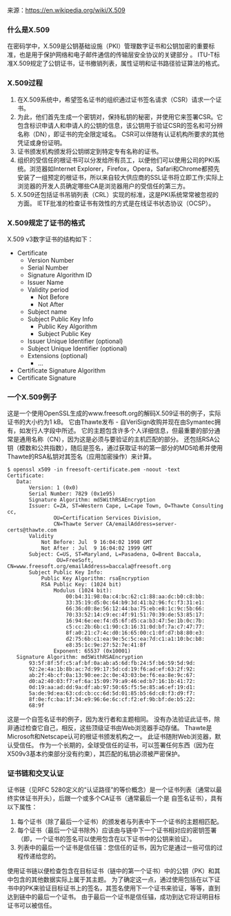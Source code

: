 来源：https://en.wikipedia.org/wiki/X.509

### 什么是X.509

在密码学中，X.509是公钥基础设施（PKI）管理数字证书和公钥加密的重要标准，也是用于保护网络和电子邮件通信的传输层安全协议的关键部分 。 ITU-T标准X.509规定了公钥证书，证书撤销列表，属性证明和证书路径验证算法的格式。

### X.509过程

1. 在X.509系统中，希望签名证书的组织通过证书签名请求（CSR）请求一个证书。
2. 为此，他们首先生成一个密钥对，保持私钥的秘密，并使用它来签署CSR。它包含标识申请人和申请人的公钥的信息，该公钥用于验证CSR的签名和可分辨名称（DN），即证书的完全限定域名。 CSR可以伴随有认证机构所要求的其他凭证或身份证明。
3. 证书颁发机构颁发将公钥绑定到特定专有名称的证书。
4. 组织的受信任的根证书可以分发给所有员工，以便他们可以使用公司的PKI系统。浏览器如Internet Explorer，Firefox，Opera，Safari和Chrome都预先安装了一组预定的根证书，所以来自较大供应商的SSL证书将立即工作;实际上浏览器的开发人员确定哪些CA是浏览器用户的受信任的第三方。
5. X.509还包括证书吊销列表（CRL）实现的标准，这是PKI系统常常被忽视的方面。 IETF批准的检查证书有效性的方式是在线证书状态协议（OCSP）。 

### X.509规定了证书的格式

X.509 v3数字证书的结构如下：

- Certificate
  - Version Number
  - Serial Number
  - Signature Algorithm ID
  - Issuer Name
  - Validity period
    - Not Before
    - Not After
  - Subject name
  - Subject Public Key Info
    - Public Key Algorithm
    - Subject Public Key
  - Issuer Unique Identifier (optional)
  - Subject Unique Identifier (optional)
  - Extensions (optional)
    - ...
- Certificate Signature Algorithm
- Certificate Signature


### 一个X.509例子

这是一个使用OpenSSL生成的www.freesoft.org的解码X.509证书的例子，实际证书的大小约为1 kB。 它由Thawte发布 - 自VeriSign收购并现在由Symantec拥有，如发行人字段中所述。 它的主题包含许多个人详细信息，但最重要的部分通常是通用名称（CN），因为这是必须与要验证的主机匹配的部分。 还包括RSA公钥（模数和公共指数），随后是签名，通过获取证书的第一部分的MD5哈希并使用Thawte的RSA私钥对其签名（应用加密操作）来计算。

```
$ openssl x509 -in freesoft-certificate.pem -noout -text
Certificate:
   Data:
       Version: 1 (0x0)
       Serial Number: 7829 (0x1e95)
       Signature Algorithm: md5WithRSAEncryption
       Issuer: C=ZA, ST=Western Cape, L=Cape Town, O=Thawte Consulting cc,
               OU=Certification Services Division,
               CN=Thawte Server CA/emailAddress=server-certs@thawte.com
       Validity   
           Not Before: Jul  9 16:04:02 1998 GMT
           Not After : Jul  9 16:04:02 1999 GMT
       Subject: C=US, ST=Maryland, L=Pasadena, O=Brent Baccala,
                OU=FreeSoft, CN=www.freesoft.org/emailAddress=baccala@freesoft.org
       Subject Public Key Info:
           Public Key Algorithm: rsaEncryption
           RSA Public Key: (1024 bit)
               Modulus (1024 bit):
                   00:b4:31:98:0a:c4:bc:62:c1:88:aa:dc:b0:c8:bb:
                   33:35:19:d5:0c:64:b9:3d:41:b2:96:fc:f3:31:e1:
                   66:36:d0:8e:56:12:44:ba:75:eb:e8:1c:9c:5b:66:
                   70:33:52:14:c9:ec:4f:91:51:70:39:de:53:85:17:
                   16:94:6e:ee:f4:d5:6f:d5:ca:b3:47:5e:1b:0c:7b:
                   c5:cc:2b:6b:c1:90:c3:16:31:0d:bf:7a:c7:47:77:
                   8f:a0:21:c7:4c:d0:16:65:00:c1:0f:d7:b8:80:e3:
                   d2:75:6b:c1:ea:9e:5c:5c:ea:7d:c1:a1:10:bc:b8:
                   e8:35:1c:9e:27:52:7e:41:8f
               Exponent: 65537 (0x10001)
   Signature Algorithm: md5WithRSAEncryption
       93:5f:8f:5f:c5:af:bf:0a:ab:a5:6d:fb:24:5f:b6:59:5d:9d:
       92:2e:4a:1b:8b:ac:7d:99:17:5d:cd:19:f6:ad:ef:63:2f:92:
       ab:2f:4b:cf:0a:13:90:ee:2c:0e:43:03:be:f6:ea:8e:9c:67:
       d0:a2:40:03:f7:ef:6a:15:09:79:a9:46:ed:b7:16:1b:41:72:
       0d:19:aa:ad:dd:9a:df:ab:97:50:65:f5:5e:85:a6:ef:19:d1:
       5a:de:9d:ea:63:cd:cb:cc:6d:5d:01:85:b5:6d:c8:f3:d9:f7:
       8f:0e:fc:ba:1f:34:e9:96:6e:6c:cf:f2:ef:9b:bf:de:b5:22:
       68:9f
```

这是一个自签名证书的例子，因为发行者和主题相同。 没有办法验证此证书，除非通过检查它自己，相反，这些顶级证书由Web浏览器手动存储。 Thawte是Microsoft和Netscape认可的根证书颁发机构之一。 此证书随附Web浏览器，默认受信任。 作为一个长期的，全球受信任的证书，可以签署任何东西（因为在X509v3基本约束部分没有约束），其匹配的私钥必须被严密保护。

### 证书链和交叉认证

证书链（见RFC 5280定义的“认证路径”的等价概念）是一个证书列表（通常以最终实体证书开头），后跟一个或多个CA证书（通常最后一个是 自签名证书），具有以下属性：

1. 每个证书（除了最后一个证书）的颁发者与列表中下一个证书的主题相匹配。
2. 每个证书（最后一个证书除外）应该由与链中下一个证书相对应的密钥签署（即，一个证书的签名可以使用包含在以下证书中的公钥来验证）。
3. 列表中的最后一个证书是信任锚：您信任的证书，因为它是通过一些可信的过程传递给您的。

使用证书链以便检查包含在目标证书（链中的第一个证书）中的公钥（PK）和其中包含的其他数据实际上属于其主题。 为了确定这一点，通过使用包括在以下证书中的PK来验证目标证书上的签名，其签名使用下一个证书来验证，等等，直到达到链中的最后一个证书。 由于最后一个证书是信任锚，成功到达它将证明目标证书可以被信任。